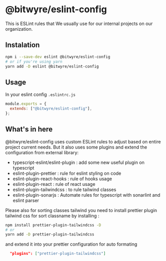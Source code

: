 # @bitwyre/eslint-config

This is ESLint rules that We usually use for our internal projects on our organization.

## Instalation

```bash
npm i --save-dev eslint @bitwyre/eslint-config
# or if you're using yarn
yarn add -D eslint @bitwyre/eslint-config
```

## Usage

In your eslint config `.eslintrc.js`

```js
module.exports = {
  extends: ["@bitwyre/eslint-config"],
};
```

## What's in here

@bitwyre/eslint-config uses custom ESLint rules to adjust based on entire project current needs. But it also uses some plugins and extend the configuration from external library:

- typescript-eslint/eslint-plugin : add some new useful plugin on typescript
- eslint-plugin-prettier : rule for eslint styling on code
- eslint-plugin-react-hooks : rule of hooks usage
- eslint-plugin-react : rule of react usage
- eslint-plugin-tailwindcss : to rule tailwind classes
- eslint-plugin-sonarjs : Automate rules for typescript with sonarlint and eslint parser

Please also for sorting classes tailwind you need to install prettier plugin tailwind css for sort classname by installing :

```bash
npm install prettier-plugin-tailwindcss -D
# or
yarn add -D prettier-plugin-tailwindcss
```

and extend it into your prettier configuration for auto formating

```json
  "plugins": ["prettier-plugin-tailwindcss"]
```
